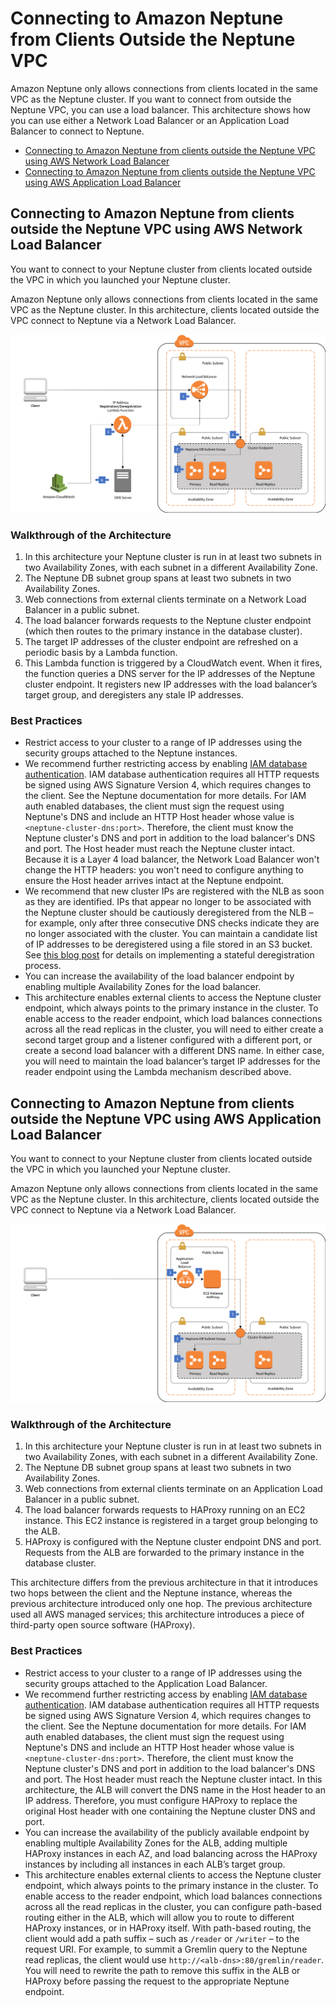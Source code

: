 # Connecting to Amazon Neptune from Clients Outside the Neptune VPC

Amazon Neptune only allows connections from clients located in the same VPC as the Neptune cluster. If you want to connect from outside the Neptune VPC, you can use a load balancer. This architecture shows how you can use either a Network Load Balancer or an Application Load Balancer to connect to Neptune.

  * [Connecting to Amazon Neptune from clients outside the Neptune VPC using AWS Network Load Balancer](#converting-a-relational-data-model-to-a-graph-model)
  * [Connecting to Amazon Neptune from clients outside the Neptune VPC using AWS Application Load Balancer](#converting-a-document-oriented-data-model-to-a-graph-model)
  
## Connecting to Amazon Neptune from clients outside the Neptune VPC using AWS Network Load Balancer

You want to connect to your Neptune cluster from clients located outside the VPC in which you launched your Neptune cluster.

Amazon Neptune only allows connections from clients located in the same VPC as the Neptune cluster. In this architecture, clients located outside the VPC connect to Neptune via a Network Load Balancer.

![Network Load Balancer](network-load-balancer.png)

### Walkthrough of the Architecture

  1. In this architecture your Neptune cluster is run in at least two subnets in two Availability Zones, with each subnet in a different Availability Zone.
  2. The Neptune DB subnet group spans at least two subnets in two Availability Zones.
  3. Web connections from external clients terminate on a Network Load Balancer in a public subnet.
  4. The load balancer forwards requests to the Neptune cluster endpoint (which then routes to the primary instance in the database cluster).
  5. The target IP addresses of the cluster endpoint are refreshed on a periodic basis by a Lambda function.
  6. This Lambda function is triggered by a CloudWatch event. When it fires, the function queries a DNS server for the IP addresses of the Neptune cluster endpoint. It registers new IP addresses with the load balancer’s target group, and deregisters any stale IP addresses.
  
### Best Practices

  * Restrict access to your cluster to a range of IP addresses using the security groups attached to the Neptune instances.
  * We recommend further restricting access by enabling [IAM database authentication](https://docs.aws.amazon.com/neptune/latest/userguide/iam-auth.html). IAM database authentication requires all HTTP requests be signed using AWS Signature Version 4, which requires changes to the client. See the Neptune documentation for more details. For IAM auth enabled databases, the client must sign the request using Neptune's DNS and include an HTTP Host header whose value is `<neptune-cluster-dns:port>`. Therefore, the client must know the Neptune cluster's DNS and port in addition to the load balancer's DNS and port. The Host header must reach the Neptune cluster intact. Because it is a Layer 4 load balancer, the Network Load Balancer won't change the HTTP headers: you won't need to configure anything to ensure the Host header arrives intact at the Neptune endpoint.
  * We recommend that new cluster IPs are registered with the NLB as soon as they are identified. IPs that appear no longer to be associated with the Neptune cluster should be cautiously deregistered from the NLB – for example, only after three consecutive DNS checks indicate they are no longer associated with the cluster. You can maintain a candidate list of IP addresses to be deregistered using a file stored in an S3 bucket. See [this blog post](https://aws.amazon.com/blogs/networking-and-content-delivery/using-static-ip-addresses-for-application-load-balancers/) for details on implementing a stateful deregistration process.
  * You can increase the availability of the load balancer endpoint by enabling multiple Availability Zones for the load balancer.
  * This architecture enables external clients to access the Neptune cluster endpoint, which always points to the primary instance in the cluster. To enable access to the reader endpoint, which load balances connections across all the read replicas in the cluster, you will need to either create a second target group and a listener configured with a different port, or create a second load balancer with a different DNS name. In either case, you will need to maintain the load balancer’s target IP addresses for the reader endpoint using the Lambda mechanism described above.
  
## Connecting to Amazon Neptune from clients outside the Neptune VPC using AWS Application Load Balancer

You want to connect to your Neptune cluster from clients located outside the VPC in which you launched your Neptune cluster.

Amazon Neptune only allows connections from clients located in the same VPC as the Neptune cluster. In this architecture, clients located outside the VPC connect to Neptune via a Network Load Balancer.


![Application Load Balancer](application-load-balancer.png)

### Walkthrough of the Architecture

  1. In this architecture your Neptune cluster is run in at least two subnets in two Availability Zones, with each subnet in a different Availability Zone.
  2. The Neptune DB subnet group spans at least two subnets in two Availability Zones.
  3. Web connections from external clients terminate on an Application Load Balancer in a public subnet.
  4. The load balancer forwards requests to HAProxy running on an EC2 instance. This EC2 instance is registered in a target group belonging to the ALB.
  5. HAProxy is configured with the Neptune cluster endpoint DNS and port. Requests from the ALB are forwarded to the primary instance in the database cluster.


This architecture differs from the previous architecture in that it introduces two hops between the client and the Neptune instance, whereas the previous architecture introduced only one hop. The previous architecture used all AWS managed services; this architecture introduces a piece of third-party open source software (HAProxy).

### Best Practices

  * Restrict access to your cluster to a range of IP addresses using the security groups attached to the Application Load Balancer.
  * We recommend further restricting access by enabling [IAM database authentication](https://docs.aws.amazon.com/neptune/latest/userguide/iam-auth.html). IAM database authentication requires all HTTP requests be signed using AWS Signature Version 4, which requires changes to the client. See the Neptune documentation for more details. For IAM auth enabled databases, the client must sign the request using Neptune's DNS and include an HTTP Host header whose value is `<neptune-cluster-dns:port>`. Therefore, the client must know the Neptune cluster's DNS and port in addition to the load balancer's DNS and port. The Host header must reach the Neptune cluster intact. In this architecture, the ALB will convert the DNS name in the Host header to an IP address. Therefore, you must configure HAProxy to replace the original Host header with one containing the Neptune cluster DNS and port.
  * You can increase the availability of the publicly available endpoint by enabling multiple Availability Zones for the ALB, adding multiple HAProxy instances in each AZ, and load balancing across the HAProxy instances by including all instances in each ALB’s target group.
  * This architecture enables external clients to access the Neptune cluster endpoint, which always points to the primary instance in the cluster. To enable access to the reader endpoint, which load balances connections across all the read replicas in the cluster, you can configure path-based routing either in the ALB, which will allow you to route to different HAProxy instances, or in HAProxy itself. With path-based routing, the client would add a path suffix – such as `/reader` or `/writer` – to the request URI. For example, to summit a Gremlin query to the Neptune read replicas, the client would use `http://<alb-dns>:80/gremlin/reader`. You will need to rewrite the path to remove this suffix in the ALB or HAProxy before passing the request to the appropriate Neptune endpoint.
